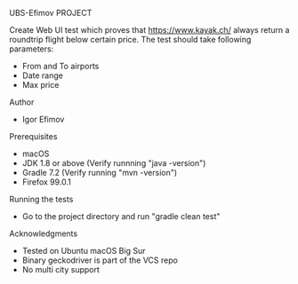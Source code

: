 UBS-Efimov PROJECT

Create Web UI test which proves that https://www.kayak.ch/ always return a roundtrip flight below certain price. The
test should take following parameters:

- From and To airports
- Date range
- Max price

Author

- Igor Efimov

Prerequisites

- macOS
- JDK 1.8 or above (Verify runnning "java -version")
- Gradle 7.2 (Verify running "mvn -version")
- Firefox 99.0.1

Running the tests

- Go to the project directory and run "gradle clean test"

Acknowledgments

- Tested on Ubuntu macOS Big Sur
- Binary geckodriver is part of the VCS repo
- No multi city support
